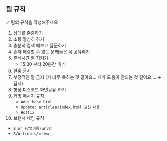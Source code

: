 ## 팀 규칙

✅ 팀의 규칙을 작성해주세요

1. 상대를 존중하기
2. 소통 열심히 하기
3. 충분히 검색 해보고 질문하기
4. 혼자 해결할 수 없는 문제들은 꼭 공유하기
5. 휴식시간 잘 지키기
   - 15:30 부터 20분간 휴식
6. 한숨 금지
7. 부정적인 말 금지 (저 너무 못하는 것 같아요… 제가 도움이 안되는 것 같아요…. ← 금지)
8. 항상 디스코드 화면공유 하기
9. 커밋 메시지 규칙
   - `Add: base.html`
   - `Update: articles/index.html 고친 내용`
   - `Hotfix`
10. 브랜치 네임 규칙

- `B or F/앱이름/url명`
- `B/Articles/index`

